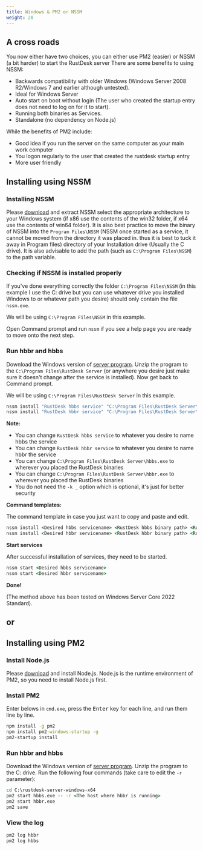```yaml
---
title: Windows & PM2 or NSSM
weight: 20
---
```


## A cross roads
You now either have two choices, you can either use PM2 (easier) or NSSM (a bit harder) to start the RustDesk server
There are some benefits to using NSSM:
- Backwards compatibility with older Windows (Windows Server 2008 R2/Windows 7 and earlier although untested).
- Ideal for Windows Server
- Auto start on boot without login (The user who created the startup entry does not need to log on for it to start).
- Running both binaries as Services.
- Standalone (no dependency on Node.js)

While the benefits of PM2 include:
- Good idea if you run the server on the same computer as your main work computer
- You logon regularly to the user that created the rustdesk startup entry
- More user friendly

## Installing using NSSM

### Installing NSSM
Please [download](https://nssm.cc/release/nssm-2.24.zip) and extract NSSM select the appropriate
architecture to your Windows system (if x86 use the contents of the win32 folder, if x64 use the
contents of win64 folder). It is also best practice to move the binary of NSSM into the
`Program Files\NSSM` (NSSM once started as a service, it cannot be moved from the directory it was placed in.
thus it is best to tuck it away in Program files) directory of your Installation drive (Usually the C drive).
It is also advisable to add the path (such as `C:\Program Files\NSSM`) to the path variable.


### Checking if NSSM is installed properly
If you've done everything correctly the folder `C:\Program Files\NSSM` (in this example I use the C:
drive but you can use whatever drive you installed Windows to or whatever path you desire) should
only contain the file `nssm.exe`.

We will be using `C:\Program Files\NSSM` in this example.

Open Command prompt and run `nssm` if you see a help page you are ready to move onto the next step.

### Run hbbr and hbbs
Download the Windows version of [server program](https://github.com/rustdesk/rustdesk-server/releases).
Unzip the program to the `C:\Program Files\RustDesk Server` (or anywhere you desire just make sure it
doesn't change after the service is installed). Now get back to Command prompt.

We will be using `C:\Program Files\RustDesk Server` in this example.
```cmd
nssm install "RustDesk hbbs service" "C:\Program Files\RustDesk Server\hbbs.exe" -r 0.0.0.0 -k _
nssm install "RustDesk hbbr service" "C:\Program Files\RustDesk Server\hbbr.exe" -k _
```
**Note:**
- You can change `RustDesk hbbs service` to whatever you desire to name hbbs the service
- You can change `RustDesk hbbr service` to whatever you desire to name hbbr the service
- You can change `C:\Program Files\RustDesk Server\hbbs.exe` to wherever you placed the RustDesk binaries
- You can change `C:\Program Files\RustDesk Server\hbbr.exe` to wherever you placed the RustDesk binaries
- You do not need the `-k _` option which is optional, it's just for better security

**Command templates:**

The command template in case you just want to copy and paste and edit.

```cmd
nssm install <Desired hbbs servicename> <RustDesk hbbs binary path> <RustDesk hbbs arguments>
nssm install <Desired hbbr servicename> <RustDesk hbbr binary path> <RustDesk hbbr arguments>
```

**Start services**

After successful installation of services, they need to be started.
```cmd
nssm start <Desired hbbs servicename>
nssm start <Desired hbbr servicename>
```

**Done!**

(The method above has been tested on Windows Server Core 2022 Standard).

## or

## Installing using PM2

### Install Node.js

Please [download](https://nodejs.org/dist/v16.14.2/node-v16.14.2-x86.msi) and install Node.js.
Node.js is the runtime environment of PM2, so you need to install Node.js first.

### Install PM2

Enter belows in `cmd.exe`, press the <kbd>Enter</kbd> key for each line, and run them line by line.

```cmd
npm install -g pm2
npm install pm2-windows-startup -g
pm2-startup install
```

### Run hbbr and hbbs

Download the Windows version of [server program](https://github.com/rustdesk/rustdesk-server/releases). Unzip the program to the C: drive. Run the following four commands (take care to edit the `-r` parameter):

```cmd
cd C:\rustdesk-server-windows-x64
pm2 start hbbs.exe -- -r <The host where hbbr is running>
pm2 start hbbr.exe
pm2 save
```

### View the log

```cmd
pm2 log hbbr
pm2 log hbbs
```
